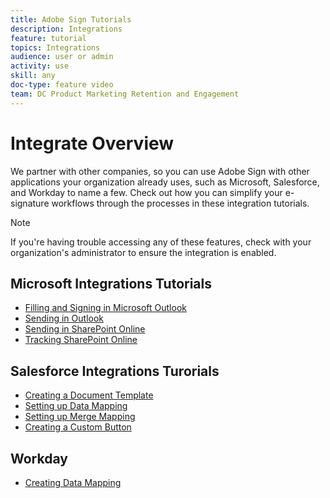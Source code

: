 ```yaml
---
title: Adobe Sign Tutorials
description: Integrations
feature: tutorial
topics: Integrations
audience: user or admin
activity: use
skill: any
doc-type: feature video
team: DC Product Marketing Retention and Engagement
---
```


# Integrate Overview

We partner with other companies, so you can use Adobe Sign with other applications your organization already uses, such as Microsoft, Salesforce, and Workday to name a few. Check out how you can simplify your e-signature workflows through the processes in these integration tutorials. 

>[!NOTE]
> If you're having trouble accessing any of these features, check with your organization's administrator to ensure the integration is enabled.

## Microsoft Integrations Tutorials

* [Filling and Signing in Microsoft Outlook](fill-and-sign-doc-microsoft-outlook.md)
* [Sending in Outlook](send-for-signature-with-outlook.md)
* [Sending in SharePoint Online](send-for-signature-with-sharepoint-online.md)
* [Tracking SharePoint Online](track-an-agreement-with-sharepoint-online.md)

## Salesforce Integrations Turorials

* [Creating a Document Template](create-an-agreement-template.md)
* [Setting up Data Mapping](set-up-data-mapping.md)
* [Setting up Merge Mapping](set-up-merging-map.md)
* [Creating a Custom Button](create-a-custom-button.md)

## Workday

* [Creating Data Mapping](workday.md)